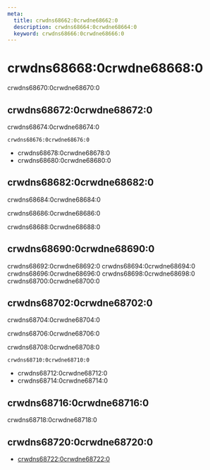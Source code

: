 ```yaml
---
meta:
  title: crwdns68662:0crwdne68662:0
  description: crwdns68664:0crwdne68664:0
  keyword: crwdns68666:0crwdne68666:0
---
```


# crwdns68668:0crwdne68668:0
crwdns68670:0crwdne68670:0

<entry-ad />

## crwdns68672:0crwdne68672:0
crwdns68674:0crwdne68674:0

`crwdns68676:0crwdne68676:0`
- crwdns68678:0crwdne68678:0
- crwdns68680:0crwdne68680:0


## crwdns68682:0crwdne68682:0
crwdns68684:0crwdne68684:0

  crwdns68686:0crwdne68686:0

  crwdns68688:0crwdne68688:0

## crwdns68690:0crwdne68690:0
crwdns68692:0crwdne68692:0
<alert type="success">crwdns68694:0crwdne68694:0</alert>
<alert type="info">crwdns68696:0crwdne68696:0</alert>
<alert type="warning">crwdns68698:0crwdne68698:0</alert>
<alert type="error">crwdns68700:0crwdne68700:0</alert>

## crwdns68702:0crwdne68702:0
crwdns68704:0crwdne68704:0

  crwdns68706:0crwdne68706:0

  crwdns68708:0crwdne68708:0

  `crwdns68710:0crwdne68710:0`
  - crwdns68712:0crwdne68712:0
  - crwdns68714:0crwdne68714:0

## crwdns68716:0crwdne68716:0
crwdns68718:0crwdne68718:0

## crwdns68720:0crwdne68720:0
  - [crwdns68722:0crwdne68722:0]()

<endmatter />
